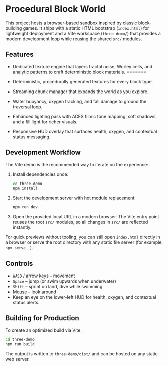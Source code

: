 # Procedural Block World

This project hosts a browser-based sandbox inspired by classic block-building games. It ships with a static HTML bootstrap (`index.html`) for lightweight deployment and a Vite workspace (`three-demo/`) that provides a modern development loop while reusing the shared `src/` modules.

## Features

- Dedicated texture engine that layers fractal noise, Worley cells, and analytic patterns to craft deterministic block materials.
=======
- Deterministic, procedurally generated textures for every block type.

- Streaming chunk manager that expands the world as you explore.
- Water buoyancy, oxygen tracking, and fall damage to ground the traversal loop.
- Enhanced lighting pass with ACES filmic tone mapping, soft shadows, and a fill light for richer visuals.
- Responsive HUD overlay that surfaces health, oxygen, and contextual status messaging.

## Development Workflow
The Vite demo is the recommended way to iterate on the experience:

1. Install dependencies once:
   ```bash
   cd three-demo
   npm install
   ```
2. Start the development server with hot module replacement:
   ```bash
   npm run dev
   ```
3. Open the provided local URL in a modern browser. The Vite entry point reuses the root `src/` modules, so all changes in `src/` are reflected instantly.

For quick previews without tooling, you can still open `index.html` directly in a browser or serve the root directory with any static file server (for example, `npx serve .`).

## Controls
- `WASD` / arrow keys – movement
- `Space` – jump (or swim upwards when underwater)
- `Shift` – sprint on land, dive while swimming
- Mouse – look around
- Keep an eye on the lower-left HUD for health, oxygen, and contextual status alerts.

## Building for Production
To create an optimized build via Vite:

```bash
cd three-demo
npm run build
```

The output is written to `three-demo/dist/` and can be hosted on any static web server.

